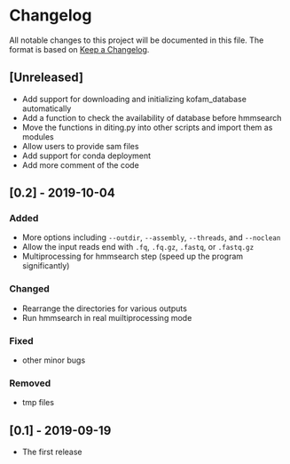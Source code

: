 # Changelog
All notable changes to this project will be documented in this file.
The format is based on [Keep a Changelog](https://keepachangelog.com/en/1.0.0/).

## [Unreleased]

- Add support for downloading and initializing kofam_database automatically
- Add a function to check the availability of database before hmmsearch
- Move the functions in diting.py into other scripts and import them as modules
- Allow users to provide sam files
- Add support for conda deployment
- Add more comment of the code

## [0.2] - 2019-10-04

### Added

- More options including `--outdir`, `--assembly`, `--threads`, and `--noclean`
- Allow the input reads end with `.fq`, `.fq.gz`, `.fastq`, or `.fastq.gz`
- Multiprocessing for hmmsearch step (speed up the program significantly)

### Changed

- Rearrange the directories for various outputs
- Run hmmsearch in real muiltiprocessing mode

### Fixed
- other minor bugs

### Removed

- tmp files

## [0.1] - 2019-09-19

- The first release


